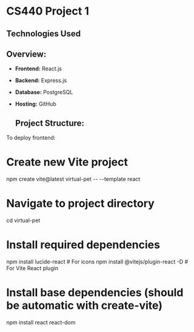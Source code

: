# CS440 Project 1

## Technologies Used

## Overview:

- **Frontend:** React.js  
- **Backend:** Express.js
- **Database:** PostgreSQL  
- **Hosting:** GitHub

  ## Project Structure:

To deploy frontend:

# Create new Vite project
npm create vite@latest virtual-pet -- --template react

# Navigate to project directory
cd virtual-pet

# Install required dependencies
npm install lucide-react    # For icons
npm install @vitejs/plugin-react -D  # For Vite React plugin

# Install base dependencies (should be automatic with create-vite)
npm install react react-dom
